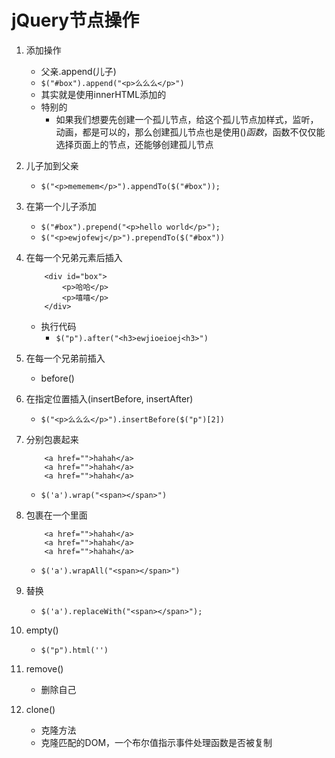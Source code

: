 # jQuery节点操作
1. 添加操作
    * 父亲.append(儿子)
    * `$("#box").append("<p>么么么</p>")`
    * 其实就是使用innerHTML添加的
    * 特别的
        * 如果我们想要先创建一个孤儿节点，给这个孤儿节点加样式，监听，动画，都是可以的，那么创建孤儿节点也是使用$()函数，$函数不仅仅能选择页面上的节点，还能够创建孤儿节点

2. 儿子加到父亲
    * `$("<p>mememem</p>").appendTo($("#box"));`    
         
3. 在第一个儿子添加
    * `$("#box").prepend("<p>hello world</p>");`
    * `$("<p>ewjofewj</p>").prependTo($("#box"))`

4. 在每一个兄弟元素后插入
    ```
        <div id="box">
            <p>哈哈</p>
            <p>嘻嘻</p>
        </div>
    ```
    * 执行代码
        * `$("p").after("<h3>ewjioeioej<h3>")`        
        
5. 在每一个兄弟前插入
    * before()

6. 在指定位置插入(insertBefore, insertAfter)
    * `$("<p>么么么</p>").insertBefore($("p")[2])`
            
7. 分别包裹起来
    ```
        <a href="">hahah</a>
        <a href="">hahah</a>
        <a href="">hahah</a>
    ```   
    * `$('a').wrap("<span></span>")`     

8. 包裹在一个里面
    ```
        <a href="">hahah</a>
        <a href="">hahah</a>
        <a href="">hahah</a>
    ```   
    * `$('a').wrapAll("<span></span>")` 
        
   
9. 替换
    * `$('a').replaceWith("<span></span>");`     
        
10. empty()
    * `$("p").html('')`      
        
11. remove()
    * 删除自己
    
12. clone()
    * 克隆方法
    * 克隆匹配的DOM，一个布尔值指示事件处理函数是否被复制
        
        
        
        
        
        
        
        
        
        
        
        
        
        
        
        
        
        
        
        